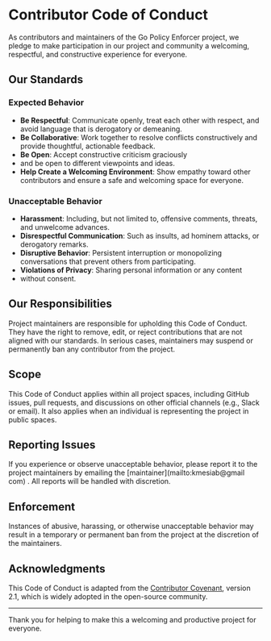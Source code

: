# Contributor Code of Conduct

As contributors and maintainers of the
Go Policy Enforcer project, we pledge to
make participation in our project and community
a welcoming, respectful, and constructive experience
for everyone.

## Our Standards

### Expected Behavior

- **Be Respectful**: Communicate openly, treat each other
with respect, and avoid language that is derogatory or demeaning.
- **Be Collaborative**: Work together to resolve conflicts
constructively and provide thoughtful, actionable feedback.
- **Be Open**: Accept constructive criticism graciously
- and be open to different viewpoints and ideas.
- **Help Create a Welcoming Environment**: Show empathy toward
other contributors and ensure a safe and welcoming space for everyone.

### Unacceptable Behavior

- **Harassment**: Including, but not limited to, offensive comments, threats,
and unwelcome advances.
- **Disrespectful Communication**: Such as insults, ad hominem attacks, or
derogatory remarks.
- **Disruptive Behavior**: Persistent interruption or monopolizing conversations
that prevent others from participating.
- **Violations of Privacy**: Sharing personal information or any content
- without consent.

## Our Responsibilities

Project maintainers are responsible for upholding this Code of Conduct.
They have the right to remove, edit, or reject contributions that are not
aligned with our standards. In serious cases, maintainers may suspend or
permanently ban any contributor from the project.

## Scope

This Code of Conduct applies within all project spaces, including
GitHub issues, pull requests, and discussions on other official channels
(e.g., Slack or email). It also applies when an individual is representing
the project in public spaces.

## Reporting Issues

If you experience or observe unacceptable behavior, please report it to the
project maintainers by emailing the [maintainer](mailto:kmesiab@gmail com)
. All reports will be handled with discretion.

## Enforcement

Instances of abusive, harassing, or otherwise unacceptable behavior may result
in a temporary or permanent ban from the project at the discretion of the
maintainers.

## Acknowledgments

This Code of Conduct is adapted from the
[Contributor Covenant](https://www.contributor-covenant.org/), version 2.1,
which is widely adopted in the open-source community.

---

Thank you for helping to make this a welcoming and productive project for
everyone.
